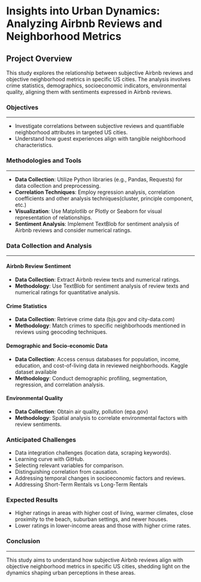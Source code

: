 # Insights into Urban Dynamics: Analyzing Airbnb Reviews and Neighborhood Metrics

## Project Overview

This study explores the relationship between subjective Airbnb reviews and objective neighborhood metrics in specific US cities. The analysis involves crime statistics, demographics, socioeconomic indicators, environmental quality, aligning them with sentiments expressed in Airbnb reviews.

### Objectives
---
- Investigate correlations between subjective reviews and quantifiable neighborhood attributes in targeted US cities.
- Understand how guest experiences align with tangible neighborhood characteristics.

### Methodologies and Tools
---
- **Data Collection**: Utilize Python libraries (e.g., Pandas, Requests) for data collection and preprocessing.
- **Correlation Techniques**: Employ regression analysis, correlation coefficients and other analysis techniques(cluster, principle component, etc.)
- **Visualization**: Use Matplotlib or Plotly or Seaborn for visual representation of relationships.
- **Sentiment Analysis**: Implement TextBlob for sentiment analysis of Airbnb reviews and consider numerical ratings.

### Data Collection and Analysis
---
#### Airbnb Review Sentiment

- **Data Collection**: Extract Airbnb review texts and numerical ratings.
- **Methodology**: Use TextBlob for sentiment analysis of review texts and numerical ratings for quantitative analysis.

#### Crime Statistics

- **Data Collection**: Retrieve crime data (bjs.gov and city-data.com)
- **Methodology**: Match crimes to specific neighborhoods mentioned in reviews using geocoding techniques.

#### Demographic and Socio-economic Data

- **Data Collection**: Access census databases for population, income, education, and cost-of-living data in reviewed neighborhoods. Kaggle dataset available
- **Methodology**: Conduct demographic profiling, segmentation, regression, and correlation analysis.

#### Environmental Quality

- **Data Collection**: Obtain air quality, pollution (epa.gov) 
- **Methodology**: Spatial analysis to correlate environmental factors with review sentiments.

### Anticipated Challenges
- Data integration challenges (location data, scraping keywords).
- Learning curve with GitHub.
- Selecting relevant variables for comparison.
- Distinguishing correlation from causation.
- Addressing temporal changes in socioeconomic factors and reviews.
- Addressing Short-Term Rentals vs Long-Term Rentals

### Expected Results
- Higher ratings in areas with higher cost of living, warmer climates, close proximity to the beach, suburban settings, and newer houses.
- Lower ratings in lower-income areas and those with higher crime rates.

### Conclusion
---
This study aims to understand how subjective Airbnb reviews align with objective neighborhood metrics in specific US cities, shedding light on the dynamics shaping urban perceptions in these areas.
